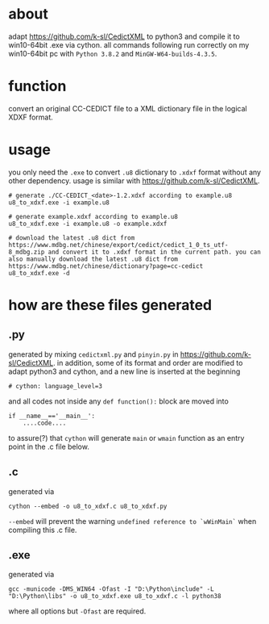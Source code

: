 # about
adapt https://github.com/k-sl/CedictXML to python3 and compile it to win10-64bit .exe via cython. all commands following run correctly on my win10-64bit pc with `Python 3.8.2` and `MinGW-W64-builds-4.3.5`.

# function
convert an original CC-CEDICT file to a XML dictionary file in the logical XDXF format.

# usage
you only need the `.exe` to convert `.u8` dictionary to `.xdxf` format without any other dependency. usage is similar with https://github.com/k-sl/CedictXML. 
```
# generate ./CC-CEDICT_<date>-1.2.xdxf according to example.u8
u8_to_xdxf.exe -i example.u8

# generate example.xdxf according to example.u8
u8_to_xdxf.exe -i example.u8 -o example.xdxf

# download the latest .u8 dict from https://www.mdbg.net/chinese/export/cedict/cedict_1_0_ts_utf-8_mdbg.zip and convert it to .xdxf format in the current path. you can also manually download the latest .u8 dict from https://www.mdbg.net/chinese/dictionary?page=cc-cedict
u8_to_xdxf.exe -d
```

# how are these files generated

## .py
generated by mixing `cedictxml.py` and `pinyin.py` in https://github.com/k-sl/CedictXML. in addition, some of its format and order are modified to adapt python3 and cython, and a new line is inserted at the beginning
```
# cython: language_level=3
```
and all codes not inside any `def function():` block are moved into
```
if __name__=='__main__':
    ....code....
```
to assure(?) that `cython` will generate `main` or `wmain` function as an entry point in the .c file below. 

## .c
generated via
```
cython --embed -o u8_to_xdxf.c u8_to_xdxf.py
```
`--embed` will prevent the warning `` undefined reference to `wWinMain` `` when compiling this .c file. 

## .exe
generated via
```
gcc -municode -DMS_WIN64 -Ofast -I "D:\Python\include" -L "D:\Python\libs" -o u8_to_xdxf.exe u8_to_xdxf.c -l python38
```
where all options but `-Ofast` are required. 
